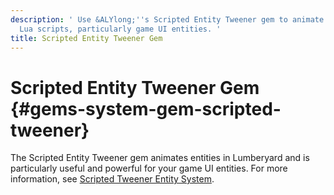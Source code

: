 ```yaml
---
description: ' Use &ALYlong;''s Scripted Entity Tweener gem to animate entities using
  Lua scripts, particularly game UI entities. '
title: Scripted Entity Tweener Gem
---
```

# Scripted Entity Tweener Gem {#gems-system-gem-scripted-tweener}

The Scripted Entity Tweener gem animates entities in Lumberyard and is particularly useful and powerful for your game UI entities\. For more information, see [Scripted Tweener Entity System](/docs/userguide/ui/animating/tweener.md)\.